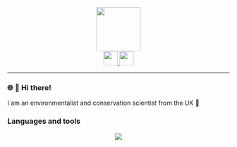 <div id="header" align="center">
  <img src="https://media.giphy.com/media/M9gbBd9nbDrOTu1Mqx/giphy.gif" width="100"/>
  <div id="badges">
    <a href="https://linkedin.com/matthewharris02/">
      <img height="32" width="32" src="https://cdn.simpleicons.org/linkedin" />
    </a>
    <a href="https://gitlab.com/matthewharris02">
     <img height="32" width="32" src="https://cdn.simpleicons.org/gitlab" />
    </a>
  </div>
</div>

---
### 🌐 🌳 Hi there!

I am an environmentalist and conservation scientist from the UK 👋

### Languages and tools
<div>
<p align='center'>
    <a href="https://skillicons.dev">
      <img src="https://skillicons.dev/icons?i=py,r,latex,emacs,neovim"/>
    </a>
  </p>
</div>
<!--
**matthewharris02/matthewharris02** is a ✨ _special_ ✨ repository because its `README.md` (this file) appears on your GitHub profile.

Here are some ideas to get you started:

- 🔭 I’m currently working on ...
- 🌱 I’m currently learning ...
- 👯 I’m looking to collaborate on ...
- 🤔 I’m looking for help with ...
- 💬 Ask me about ...
- 📫 How to reach me: ...
- 😄 Pronouns: ...
- ⚡ Fun fact: ...
-->
